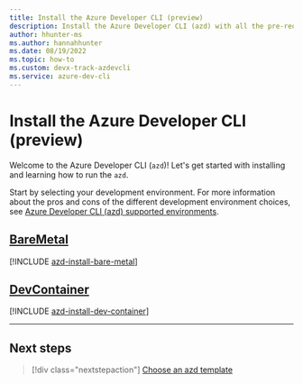 ```yaml
---
title: Install the Azure Developer CLI (preview)
description: Install the Azure Developer CLI (azd) with all the pre-requisites for your local environment.
author: hhunter-ms
ms.author: hannahhunter
ms.date: 08/19/2022
ms.topic: how-to
ms.custom: devx-track-azdevcli
ms.service: azure-dev-cli
---
```


# Install the Azure Developer CLI (preview)

Welcome to the Azure Developer CLI (`azd`)! Let's get started with installing and learning how to run the `azd`.

Start by selecting your development environment. For more information about the pros and cons of the different development environment choices, see [Azure Developer CLI (azd) supported environments](overview.md#supported-development-environments).


## [BareMetal](#tab/baremetal)

[!INCLUDE [azd-install-bare-metal](includes/azd-install-bare-metal.md)]

## [DevContainer](#tab/devcontainer)

[!INCLUDE [azd-install-dev-container](includes/azd-install-dev-container.md)]

---

## Next steps

> [!div class="nextstepaction"]
> [Choose an azd template](./azd-templates.md)